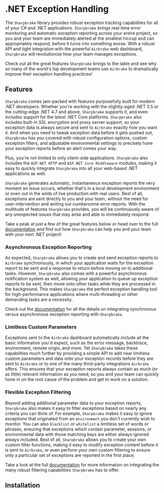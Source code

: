 # .NET Exception Handling

The `Sharpbrake` library provides robust exception tracking capabilities for all of your C# and .NET applications.  `Sharpbrake` brings real-time error monitoring and automatic exception reporting across your entire project, so you and your team are immediately alerted at the smallest hiccup and can appropriately respond, before it turns into something worse.  With a robust API and tight integration with the powerful `Airbrake` web dashboard, `Sharpbrake` will revolutionize how your team manages exceptions.

Check out all the great features `Sharpbrake` brings to the table and see why so many of the world's top development teams use `Airbrake` to dramatically improve their exception handling practices!

## Features

`Sharpbrake` comes jam-packed with features purposefully built for modern .NET developers.  Whether you're working with the slightly-aged .NET 3.5 or the cutting-edge .NET 4.7 and above, `Sharpbrake` supports it, and even includes support for the latest .NET Core platforms.  `Sharpbrake` also includes built-in SSL encryption and proxy server support, so your exception data is always secure and sent to `Airbrake` exactly how you want it.  And when you need to tweak exception data before it gets pushed out, `Sharpbrake` has you covered with robust configuration options, custom exception filters, and adjustable environmental settings to precisely hone your exception reports before an alert comes your way.

Plus, you're not limited to only client-side applications.  `Sharpbrake` also includes the `ASP.NET HTTP` and `ASP.NET Core Middleware` modules, making it easy to quickly integrate `Sharpbrake` into all your web-based .NET applications as well.

`Sharpbrake` generates automatic, instantaneous exception reports the very moment an issue occurs, whether that's in a local development environment or even out in the wilds of live production with real users.  Best of all, exceptions are sent directly to you and your team, without the need for user-intervention and writing out cumbersome error reports.  With the multitude of features `Sharpbrake` provides, you will be continuously aware of any unexpected issues that may arise and able to immediately respond.

Take a peak at just a few of the great features below or head over to the full [documentation](https://github.com/airbrake/sharpbrake) and find out how `Sharpbrake` can help you and your team with your next .NET project!

### Asynchronous Exception Reporting

As expected, `Sharpbrake` allows you to create and send exception reports to `Airbrake` synchronously, in which your application waits for the exception report to be sent and a response to return before moving on to additional tasks.  However, `Sharpbrake` also comes with a powerful asynchronous notification system as well, allowing your application to queue up exception reports to be sent, then move onto other tasks while they are processed in the background.  This makes `Sharpbrake` the perfect exception handling tool for high-performance applications where multi-threading or other demanding tasks are a necessity.

Check out the [documentation](https://github.com/airbrake/sharpbrake#airbrakenotifier) for all the details on integrating synchronous versus asynchronous exception reporting with `Sharpbrake`.

### Limitless Custom Parameters

Exceptions sent to the `Airbrake` dashboard automatically include all the basic information you'd expect, such as the error message, backtrace, environment, remote origin, and more.  Yet `Sharpbrake` takes these capabilities much further by providing a simple API to add near limitless custom parameters and data onto your exception records before they are sent to `Airbrake` or to one of the many third-party integrations `Airbrake` offers.  This ensures that your exception reports always contain as much (or as little) relevant information as you need, so you and your team can quickly hone in on the root cause of the problem and get to work on a solution.

### Flexible Exception Filtering

Beyond adding additional parameter data to your exception reports, `Sharpbrake` also makes it easy to filter exceptions based on nearly any criteria you can think of.  For example, `Sharpbrake` makes it easy to ignore exceptions that originated from an `environment` you don't currently wish to monitor.  You can also `blacklist` or `whitelist` a limitless set of words or phrases, ensuring that exceptions which contain parameter, sessions, or environmental data with those matching keys are either always ignored always included.  Best of all, `Sharpbrake` allows you to create your own custom filter functions, making it easy to modify exception content before it is sent to `Airbrake`, or even perform your own custom filtering to ensure only a particular set of exceptions are reported in the first place.

Take a look at the full [documentation](https://github.com/airbrake/sharpbrake#ignoreenvironments) for more information on integrating the many robust filtering capabilities `Sharpbrake` has to offer.

## Installation

### 